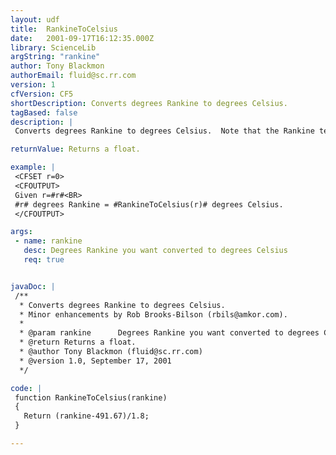 ```yaml
---
layout: udf
title:  RankineToCelsius
date:   2001-09-17T16:12:35.000Z
library: ScienceLib
argString: "rankine"
author: Tony Blackmon
authorEmail: fluid@sc.rr.com
version: 1
cfVersion: CF5
shortDescription: Converts degrees Rankine to degrees Celsius.
tagBased: false
description: |
 Converts degrees Rankine to degrees Celsius.  Note that the Rankine temperature scale has an absolute zero (negative Rankine temperatures do not exist).  If a temperature below 0 Rankine (absolute 0) is passed, the funciton will return an invalid result.

returnValue: Returns a float.

example: |
 <CFSET r=0>
 <CFOUTPUT>
 Given r=#r#<BR>
 #r# degrees Rankine = #RankineToCelsius(r)# degrees Celsius.
 </CFOUTPUT>

args:
 - name: rankine
   desc: Degrees Rankine you want converted to degrees Celsius
   req: true


javaDoc: |
 /**
  * Converts degrees Rankine to degrees Celsius.
  * Minor enhancements by Rob Brooks-Bilson (rbils@amkor.com).
  * 
  * @param rankine      Degrees Rankine you want converted to degrees Celsius 
  * @return Returns a float. 
  * @author Tony Blackmon (fluid@sc.rr.com) 
  * @version 1.0, September 17, 2001 
  */

code: |
 function RankineToCelsius(rankine)
 {
   Return (rankine-491.67)/1.8;
 }

---
```


